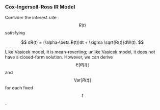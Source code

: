 ### Cox-Ingersoll-Ross IR Model

Consider the interest rate $$R(t)$$ satisfying


$$
  dR(t) = (\alpha-\beta R(t))dt +  \sigma \sqrt{R(t)}dW(t).
$$


Like Vasicek model, it is mean-reverting; unlike Vasicek model, it does not have a closed-form solution. However, we can derive $$E[R(t)]$$ and $$\text{Var}[R(t)]$$ for each fixed $$t$$ .

